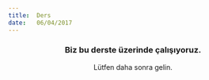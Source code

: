 ```yaml
---
title:  Ders
date:   06/04/2017
---
```


### <center>Biz bu derste üzerinde çalışıyoruz.</center>
<center>Lütfen daha sonra gelin.</center>